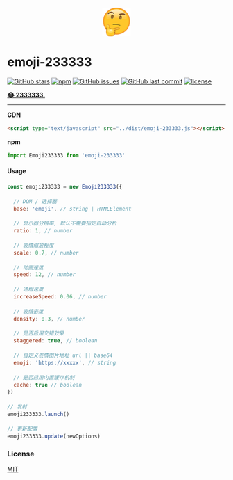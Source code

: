 
<p align="center">
  <a href="https://github.com/surmon-china/emoji-233333" target="_blank">
    <img width="66px" src="https://raw.githubusercontent.com/surmon-china/emoji-233333/master/dev/666.png" />
  </a>
</p>

# emoji-233333
[![GitHub stars](https://img.shields.io/github/stars/surmon-china/emoji-233333.svg?style=for-the-badge)](https://github.com/surmon-china/emoji-233333/stargazers)
[![npm](https://img.shields.io/npm/v/emoji-233333?color=%23c7343a&label=npm&style=for-the-badge)](https://www.npmjs.com/package/emoji-233333)
[![GitHub issues](https://img.shields.io/github/issues-raw/surmon-china/emoji-233333.svg?style=for-the-badge)](https://github.com/surmon-china/emoji-233333/issues)
[![GitHub last commit](https://img.shields.io/github/last-commit/surmon-china/emoji-233333.svg?style=for-the-badge)](https://github.com/surmon-china/emoji-233333)
[![license](https://img.shields.io/github/license/mashape/apistatus.svg?style=for-the-badge)](https://github.com/surmon-china/emoji-233333/blob/master/LICENSE)

**[😂 2333333.](https://surmon-china.github.io/emoji-233333/dev)**

---

**CDN**

```html
<script type="text/javascript" src="../dist/emoji-233333.js"></script>
```

**npm**

```javascript
import Emoji233333 from 'emoji-233333'
```


#### Usage

```javascript
const emoji233333 = new Emoji233333({

  // DOM / 选择器
  base: 'emoji', // string | HTMLElement

  // 显示器分辨率, 默认不需要指定自动分析
  ratio: 1, // number

  // 表情缩放程度
  scale: 0.7, // number

  // 动画速度
  speed: 12, // number

  // 递增速度
  increaseSpeed: 0.06, // number

  // 表情密度
  density: 0.3, // number

  // 是否启用交错效果
  staggered: true, // boolean
  
  // 自定义表情图片地址 url || base64
  emoji: 'https://xxxxx', // string

  // 是否启用内置缓存机制
  cache: true // boolean
})

// 发射
emoji233333.launch()

// 更新配置
emoji233333.update(newOptions)
```

### License

[MIT](https://github.com/surmon-china/emoji-233333/blob/master/LICENSE)
